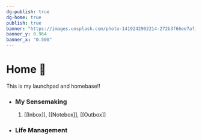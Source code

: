 ```yaml
---
dg-publish: true
dg-home: true
publish: true
banner: "https://images.unsplash.com/photo-1419242902214-272b3f66ee7a?ixlib=rb-4.0.3&ixid=MnwxMjA3fDB8MHxwaG90by1wYWdlfHx8fGVufDB8fHx8&auto=format&fit=crop&w=2413&q=80"
banner_y: 0.964
banner_x: "0.500"
---
```

# Home 🏡
This is my launchpad and homebase!!

- ### My Sensemaking
    1.  [[Inbox]], [[Notebox]], [[Outbox]]
- ### Life Management 



